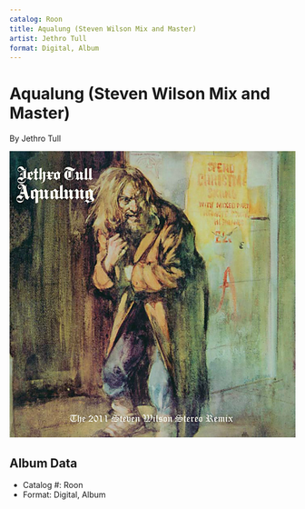 ```yaml
---
catalog: Roon
title: Aqualung (Steven Wilson Mix and Master)
artist: Jethro Tull
format: Digital, Album
---
```


# Aqualung (Steven Wilson Mix and Master)

By Jethro Tull

![](../../assets/albumcovers/Jethro_Tull-Aqualung_Steven_Wilson_Mix_and_Master.png)

## Album Data

- Catalog #: Roon
- Format: Digital, Album

